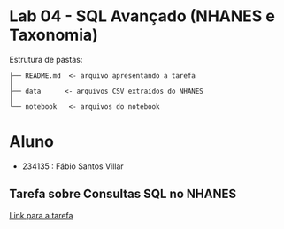 # Lab 04 - SQL Avançado (NHANES e Taxonomia)

Estrutura de pastas:
```
├── README.md  <- arquivo apresentando a tarefa
│
├── data      <- arquivos CSV extraídos do NHANES
│
└── notebook   <- arquivos do notebook
```

# Aluno
* 234135 : Fábio Santos Villar

## Tarefa sobre Consultas SQL no NHANES
[Link para a tarefa](notebook/lab04-sql-advanced.ipynb)
